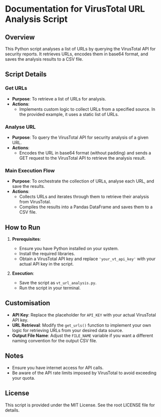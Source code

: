 # Documentation for VirusTotal URL Analysis Script

## Overview
This Python script analyses a list of URLs by querying the VirusTotal API for security reports. It retrieves URLs, encodes them in base64 format, and saves the analysis results to a CSV file.

## Script Details

### Get URLs
- **Purpose**: To retrieve a list of URLs for analysis.
- **Actions**:
  - Implements custom logic to collect URLs from a specified source. In the provided example, it uses a static list of URLs.

### Analyse URL
- **Purpose**: To query the VirusTotal API for security analysis of a given URL.
- **Actions**:
  - Encodes the URL in base64 format (without padding) and sends a GET request to the VirusTotal API to retrieve the analysis result.

### Main Execution Flow
- **Purpose**: To orchestrate the collection of URLs, analyse each URL, and save the results.
- **Actions**:
  - Collects URLs and iterates through them to retrieve their analysis from VirusTotal.
  - Compiles the results into a Pandas DataFrame and saves them to a CSV file.

## How to Run
1. **Prerequisites**:
   - Ensure you have Python installed on your system.
   - Install the required libraries.
   - Obtain a VirusTotal API key and replace `'your_vt_api_key'` with your actual API key in the script.

2. **Execution**:
   - Save the script as `vt_url_analysis.py`.
   - Run the script in your terminal.

## Customisation
- **API Key**: Replace the placeholder for `API_KEY` with your actual VirusTotal API key.
- **URL Retrieval**: Modify the `get_urls()` function to implement your own logic for retrieving URLs from your desired data source.
- **Output File Name**: Adjust the `FILE_NAME` variable if you want a different naming convention for the output CSV file.

## Notes
- Ensure you have internet access for API calls.
- Be aware of the API rate limits imposed by VirusTotal to avoid exceeding your quota.

## License
This script is provided under the MIT License. See the root LICENSE file for details.
